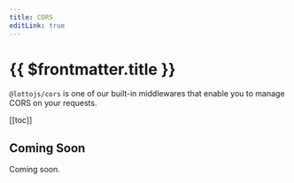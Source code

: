 ```yaml
---
title: CORS
editLink: true
---
```


# {{ $frontmatter.title }}

`@lottojs/cors` is one of our built-in middlewares that enable you to manage CORS on your requests.

[[toc]]

## Coming Soon

Coming soon.